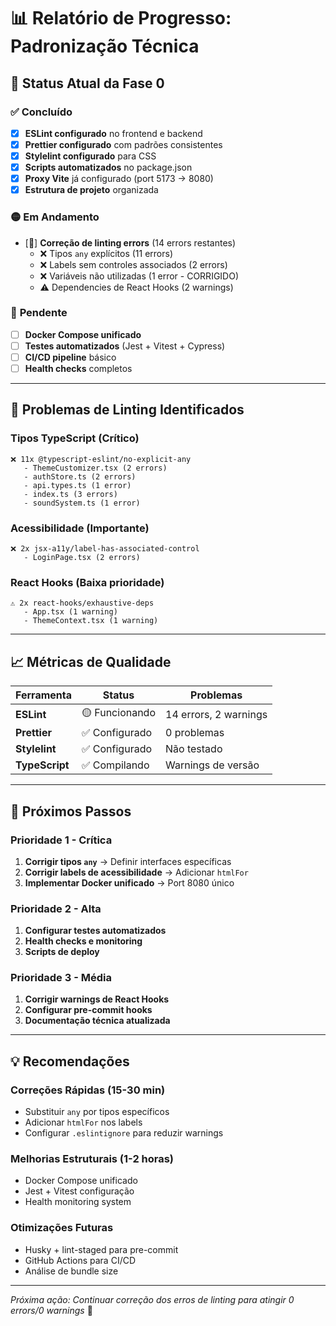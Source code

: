 # 📊 Relatório de Progresso: Padronização Técnica

## 🎯 **Status Atual da Fase 0**

### ✅ **Concluído**
- [x] **ESLint configurado** no frontend e backend
- [x] **Prettier configurado** com padrões consistentes
- [x] **Stylelint configurado** para CSS
- [x] **Scripts automatizados** no package.json
- [x] **Proxy Vite** já configurado (port 5173 → 8080)
- [x] **Estrutura de projeto** organizada

### 🟡 **Em Andamento** 
- [🔧] **Correção de linting errors** (14 errors restantes)
  - ❌ Tipos `any` explícitos (11 errors)
  - ❌ Labels sem controles associados (2 errors)
  - ❌ Variáveis não utilizadas (1 error - CORRIGIDO)
  - ⚠️ Dependencies de React Hooks (2 warnings)

### 🔴 **Pendente**
- [ ] **Docker Compose unificado** 
- [ ] **Testes automatizados** (Jest + Vitest + Cypress)
- [ ] **CI/CD pipeline** básico
- [ ] **Health checks** completos

---

## 🔧 **Problemas de Linting Identificados**

### **Tipos TypeScript (Crítico)**
```
❌ 11x @typescript-eslint/no-explicit-any
   - ThemeCustomizer.tsx (2 errors)
   - authStore.ts (2 errors) 
   - api.types.ts (1 error)
   - index.ts (3 errors)
   - soundSystem.ts (1 error)
```

### **Acessibilidade (Importante)**
```
❌ 2x jsx-a11y/label-has-associated-control
   - LoginPage.tsx (2 errors)
```

### **React Hooks (Baixa prioridade)**
```
⚠️ 2x react-hooks/exhaustive-deps
   - App.tsx (1 warning)
   - ThemeContext.tsx (1 warning)
```

---

## 📈 **Métricas de Qualidade**

| Ferramenta | Status | Problemas |
|------------|--------|-----------|
| **ESLint** | 🟡 Funcionando | 14 errors, 2 warnings |
| **Prettier** | ✅ Configurado | 0 problemas |
| **Stylelint** | ✅ Configurado | Não testado |
| **TypeScript** | ✅ Compilando | Warnings de versão |

---

## 🚀 **Próximos Passos**

### **Prioridade 1 - Crítica**
1. **Corrigir tipos `any`** → Definir interfaces específicas
2. **Corrigir labels de acessibilidade** → Adicionar `htmlFor`
3. **Implementar Docker unificado** → Port 8080 único

### **Prioridade 2 - Alta**
1. **Configurar testes automatizados**
2. **Health checks e monitoring**
3. **Scripts de deploy**

### **Prioridade 3 - Média**
1. **Corrigir warnings de React Hooks**
2. **Configurar pre-commit hooks**
3. **Documentação técnica atualizada**

---

## 💡 **Recomendações**

### **Correções Rápidas (15-30 min)**
- Substituir `any` por tipos específicos
- Adicionar `htmlFor` nos labels
- Configurar `.eslintignore` para reduzir warnings

### **Melhorias Estruturais (1-2 horas)**
- Docker Compose unificado
- Jest + Vitest configuração
- Health monitoring system

### **Otimizações Futuras**
- Husky + lint-staged para pre-commit
- GitHub Actions para CI/CD
- Análise de bundle size

---

*Próxima ação: Continuar correção dos erros de linting para atingir 0 errors/0 warnings* 🎯
